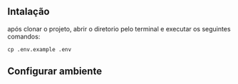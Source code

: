 ## Intalação

após clonar o projeto, abrir o diretorio pelo terminal e executar os seguintes comandos:

`cp .env.example .env`

## Configurar ambiente
